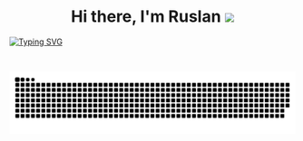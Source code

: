 <h1 align="center">Hi there, I'm Ruslan</a> 
<img src="https://github.com/blackcater/blackcater/raw/main/images/Hi.gif" height="32"/></h1>

[![Typing SVG](https://readme-typing-svg.herokuapp.com?color=000000&center=true&vCenter=true&width=1000&height=60&lines=I+hope+future+QA+engineer+from+Russia)](https://git.io/typing-svg)

<br/>

  ![Snake animation](https://github.com/cidosx/cidosx/blob/output/github-contribution-grid-snake.svg)
